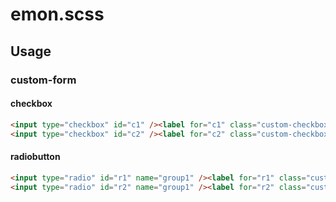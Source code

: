 # emon.scss

## Usage

### custom-form

#### checkbox

```html
<input type="checkbox" id="c1" /><label for="c1" class="custom-checkbox"> checkbox1 </label>
<input type="checkbox" id="c2" /><label for="c2" class="custom-checkbox"> checkbox2 </label>
```

#### radiobutton

```html
<input type="radio" id="r1" name="group1" /><label for="r1" class="custom-radio"> radiobutton1 </label>
<input type="radio" id="r2" name="group1" /><label for="r2" class="custom-radio"> radiobutton2 </label>
```
